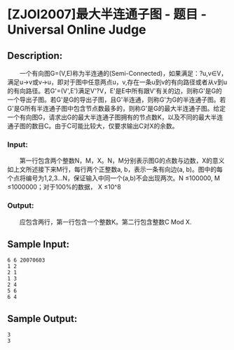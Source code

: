 # [ZJOI2007]最大半连通子图 - 题目 - Universal Online Judge

## Description: 

　　一个有向图G=(V,E)称为半连通的(Semi-Connected)，如果满足：?u,v∈V，满足u→v或v→u，即对于图中任意两点u，v,存在一条u到v的有向路径或者从v到u的有向路径。若G'=(V',E')满足V'?V，E'是E中所有跟V'有关的边，则称G'是G的一个导出子图。若G'是G的导出子图，且G'半连通，则称G'为G的半连通子图。若G'是G所有半连通子图中包含节点数最多的，则称G'是G的最大半连通子图。给定一个有向图G，请求出G的最大半连通子图拥有的节点数K，以及不同的最大半连通子图的数目C。由于C可能比较大，仅要求输出C对X的余数。

### Input: 

　　第一行包含两个整数N，M，X。N，M分别表示图G的点数与边数，X的意义如上文所述接下来M行，每行两个正整数a, b，表示一条有向边(a, b)。图中的每个点将编号为1,2,3…N，保证输入中同一个(a,b)不会出现两次。N ≤100000, M ≤1000000；对于100%的数据， X ≤10^8

### Output: 

　　应包含两行，第一行包含一个整数K。第二行包含整数C Mod X.


## Sample Input: 
```
6 6 20070603
1 2
2 1
1 3
2 4
5 6
6 4
```

## Sample Output: 
```
3
3
```
